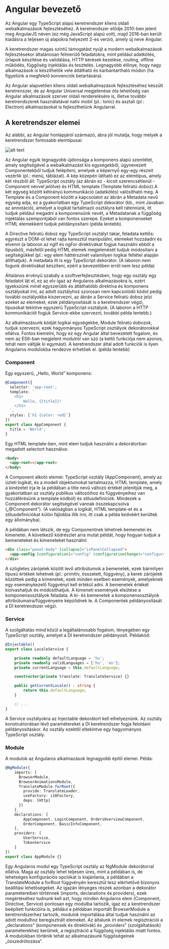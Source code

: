 # Angular bevezető

Az Angular egy TypeScript alapú keretrendszer kliens oldali webalkalmazások fejlesztéséhez. A keretrendszer elődje 2010-ben jelent meg AngularJS néven (ez még JavaScript alapú volt), majd 2016-ban került kiadásra a teljesen új alapokra helyezett 2-es verzió, amely új neve Angular.

A keretrendszer magas szintű támogatást nyújt a modern webalkalmazások fejlesztésekor általánosan felmerülő feladatokra, mint például adatkötés, űrlapok készítése és validálása, HTTP kérések kezelése, routing, offline működés, függőség injektálás és tesztelés. Legnagyobb előnye, hogy nagy alkalmazások is készíthetők vele átlátható és karbantartható módon (ha figyelünk a megfelelő konvenciók betartására).

Az Angular alapvetően kliens oldali webalkalmazások fejlesztéséhez készült keretrenszer, de az Angular Universal megjelenése óta lehetőség van Angular alkalmazások szerver oldali renderelésére is, illetve további keretrendszerek használatával natív mobil (pl.: Ionic) és asztali (pl.: Electron) alkalmazásokat is fejleszthetünk Angularral.

## A keretrendszer elemei   

Az alábbi, az Angular honlapjáról származó, ábra jól mutatja, hogy melyek a keretrendszer fontosabb elemtípusai:

![alt text](https://angular.io/generated/images/guide/architecture/overview2.png "Angular architektúra")

Az Angular egyik legnagyobb újdonsága a komponens alapú szemlélet, amely segítségével a webalkalmazást kis egységekből, úgynevezett Componentekből tudjuk felépíteni, amelyek a képernyő egy-egy részeit vezérlik (pl.: menü, táblázat). A kép közepén látható ez az elemtípus, amely két részből áll: TypeScript osztály (az ábrán ez - kicsit szerencsétlenül - Component névvel jelölve) és HTML template (Template feliratú doboz).A két egység között kétirányú kommunikáció (adatkötés) valósítható meg. A Template és a Component között a kapcsolatot az ábrán a Metadata nevű egység adja, ez a gyakorlatban egy TypeScript dekorátor (kb., mint Javaban az annotáció), amelyet a logikát tartalmazó osztályra kell rátennünk, itt tudjuk például megadni a komponensünk nevét, a Metadatanak a függőség injektálás szempontjából van fontos szerepe. Ezeket a komponenseket HTML elemekként tudjuk példányosítani (példa lentebb).

A Directive feliratú doboz egy TypeScript osztályt takar, feladata kettős: egyrészt a DOM-ot lehet rajta keresztül manipulálni, elemeket hozzáadni és elvenni (a laboron az ngIf és ngFor direktívákat fogjuk használni ebből a típusból), másfelől pedig HTML elemek megjelenését tudjuk módosítani a segítségükkel (pl.: egy elem háttérszínét valamilyen logikai feltétel alapján állíthatjuk). A metadata itt is egy TypeScript dekorátor. (A laboron nem fogunk direktívákat készíteni, ezért a bevezetőben erről nem lesz példa)

Általános érvényű szabály a szoftverfejlesztésben, hogy egy osztály egy feladatot lát el, ez az elv igaz az Angularos alkalmazásokra is, ezért igyekszünk minél egyszerűbb és átláthatóbb direktíva és komponens osztályokat írni, az adott osztályhoz szorosan nem kapcsolódó kódot pedig további osztályokba kiszervezni, az ábrán a Service feliratú doboz jelzi ezeket az elemeket, ezek példányosítását is a keretrendszer végzi, típusokat tekintve egyszerű TypeScript osztályok. (A laboron a HTTP kommunikációt fogjuk Service-ekbe szervezni, további példa lentebb.)

Az alkalmazásunk kódját logikai egységekbe, Module feliratú dobozok, tudjuk szervezni, ezek hagyományos TypeScript osztályok dekorátorokkal ellátva. Fontos kiemelni, hogy ez egy Angular által bevezetett fogalom, és nem az ES6-ban megjelent modulról van szó (a kettő funkciója nem azonos, tehát nem váltják ki egymást). A keretrendszer által adott funkciók is ilyen Angularos modulokba rendezve érhetőek el. (példa lentebb)

### Component

Egy egyszerű, „Hello, World” komponens:

```typescript
@Component({
  selector: 'app-root',
  template: `
    <h1>
        Hello, {{title}}!
    </h1>
  `,
  styles: [`h1 {color: red}`]
})
export class AppComponent {
  title = 'World';
}
```

Egy HTML template-ben, mint elem tudjuk használni a dekorátorban megadott selectort használva:

```html
<body>
  <app-root></app-root>
</body>
```

A Component alkotó elemei: TypeScript osztály (AppComponent), amely az üzleti logikát, és a modell objektumokat tartalmazza, HTML template, amely a kinézetet írja le (a példában a title nevű változó értékét jelenítjük meg, a gyakorlatban az osztály publikus változóihoz és függvényeihez van hozzáférésünk a template kódból) és stílusdefiníciók. Mindezek a Component dekorátor segítségével vannak összekapcsolva („@Component”). (A valóságban a logikát, HTML template-et és a stílusdefiníciókat külön fájlokba illik írni, itt csak a példa kedvéért kerültek egy állományba).

A példában nem látszik, de egy Componentnek lehetnek bemenetei és kimenetei. A következő kódrészlet arra mutat példát, hogy hogyan tudjuk a bemeneteket és kimeneteket használni: 

```html
<div class="panel-body" [collapse]="isPanelCollapsed">
  <app-config [configuration]="config" (configurationChange)="configurationChanged($event)"></app-config>
</div>
```

A szögletes zárójelek között levő attribútumok a bemenetek, ezek bármilyen típusú értékek lehetnek (pl.: primitív, összetett, függvény), a kerek zárójelek közöttiek pedig a kimenetek, ezek minden esetben események, amelyeknek egy eseménykezelő függvényt kell értékül adni. A bemenetek értékét kiolvashatjuk és módosíthatjuk. A kimeneti események elsütése a komponensosztályok feladata. A ki- és bemenetek a komponensosztályok attribútumaira/függvényeire képződnek le. A Componentek példányosítását a DI keretrendszer végzi.

### Service

A szolgáltatás mind közül a legáltalánosabb fogalom, lényegében egy TypeScript osztály, amelyet a DI keretrendszer példányosít. Példakód: 

```typescript
@Injectable()
export class LocaleService {

    private readonly defaultLanguage = 'hu';
    private readonly validLanguages = ['hu', 'en'];
    private currentLanguage = this.defaultLanguage;

    constructor(private translate: TranslateService) {}

    public getCurrentLocale() : string {
        return this.defaultLanguage;
    }

    // ...
}
```

A Service osztályokra az Injectable dekorátort kell elhelyeznünk. Az osztály konstruktorában lévő paramétereket a DI keretrendszer fogja feloldani példányosításkor. Az osztály ezektől eltekintve egy hagyományos TypeScript osztály.

### Module

A modulok az Angularos alkalmazások legnagyobb építő elemei. Példa:

```typescript
@NgModule({
    imports: [
      BrowserModule,
      BrowserAnimationsModule,
      TranslateModule.forRoot({
        provide: TranslateLoader,
        useFactory: i18Factory,
        deps: [Http]
      })
    ],
    declarations: [
        AppComponent, LoginComponent, OrdersOverviewComponent,
        OrderComponent, BasicInfoComponent,
    ],
    providers: [
        UserService,
        TokenService
    ]
})
export class AppModule {}
```

Egy Angularos modul egy TypeScript osztály az NgModule dekorátorral ellátva. Maga az osztály lehet teljesen üres, mint a példában is, de lehetséges konfigurációs opciókat is kiajánlania, a példában a TranslateModule a forRoot függvényén keresztül tesz elérhetővé bizonyos beállítási lehetőségeket. Az igazán lényeges részek azonban a dekorátor paramétereiben történnek (imports, declarations és providers), ezek megértéséhez tudnunk kell azt, hogy minden Angularos elem (Component, Directive, Service) pontosan egy modulba tartozik, igaz ez a keretrendszer beépített funkcióira is, például a példában importált BrowserModule a keretrendszerhez tartozik, modulok importálása által tudjuk használni az adott modulhoz beregisztrált elemeket. Az általunk írt elemek regisztrációi a „declarations” (komponensek és direktívák) és „providers” (szolgáltatások) paraméterekhez kerülnek, a regisztráció a függőség injektálás miatt fontos. A modulokban történik tehát az alkalmazásunk függőségeinek „összedrótozása”.
